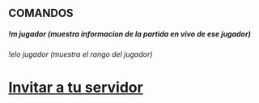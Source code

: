 ## COMANDOS

##### !m jugador (muestra informacion de la partida en vivo de ese jugador)

###### !elo jugador (muestra el rango del jugador)




# [Invitar a tu servidor](https://discord.com/oauth2/authorize?client_id=692202081150304328&permissions=8&scope=bot)







